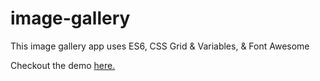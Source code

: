 # image-gallery

This image gallery app uses ES6, CSS Grid & Variables, & Font Awesome

Checkout the demo <a href="http://bobd.me/apps/image-gallery/">here.
